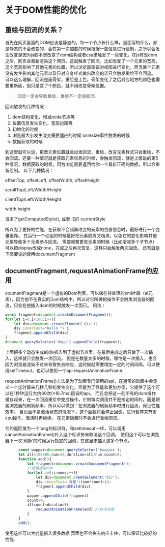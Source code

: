 # 关于DOM性能的优化


## 重绘与回流的关系？

首先在网页里面的DOM应该是静态的，每一个节点长什么样，里面写的什么，都是静态的不会改变的，会在第一次加载的时候根据一些信息进行绘制，之所以会发生改变是因为js脚本里改变了dom结构或者css里触发了一些变化，在js修改dom之后，网页会重新渲染这个网页，这就触发了回流，比如改变了一个元素的宽高，这个宽高影响了其他元素的位置，所以浏览器需要对视图进行变化，而当某个元素没有发生影响其他元素以及只对自身样式做出改变的话只会触发重绘不会回流。 
可以这么理解，回流是画骨架，重绘是上色，骨架变化了之后对应地方的颜色也需要重新画，但只是变了个颜色，就不用改变骨架位置。 

> 回流一定会导致重绘，重绘不一定会回流。 



回流触发的几种情况： 
1. dom结构变化，增减node节点等 
2. 位置信息发生变化，宽高边距等 
3. 初始化的时候 
4. 浏览器大小发生改变需要适应的时候 onresize事件触发的时候 
5. 数据获取的时候

到这里就可以说，更改元素位置就会出发回流，重绘，改变元素样式只会重绘，不会回流。还要一种情况就是获取元素信息的时候，会触发回流，就是上面说的第5种情况，数据获取的时候，因为浏览器要返回给你一个最新正确的数据，所以会重新绘制。 
以下几种情况：

offsetTop, offsetLeft, offsetWidth, offsetHeight

scrollTop/Left/Width/Height

clientTop/Left/Width/Height

width,height

请求了getComputedStyle(), 或者 IE的 currentStyle

所以为了更好的性能，在获取不会频繁改变的元素的位置信息时，最好进行一个变量缓存。 
在运行一个动画的时候最好把元素脱离文档流，以免它的变化影响其他元素导致多个元素参与回流。 
需要频繁更改元素的时候（比如增减多个子节点）可以把display改成none，完成之后再次恢复，这样只会触发两次回流。 
还有就是下面要说的使用documentFragment


## documentFragment,requestAnimationFrame的应用
ocumentFragment是一个虚拟的Dom列表，可以储存待处理的xml片段（el元素），因为他不在真实的Dom结构中，所以对它所做的操作不会触发浏览器的回流，只会在他插入dom的时候触发一次而已。 
用法：

``` js
const fragment=document.createDocumentFragment();
for(let i=0;i<100;i++){
    let div=document.createElement('div');
    div.innerText="Hello "+ i;
    fragment.appendChild(div);
}
document.querySelector('#app').appendChild(fragment);
```
上面把多个动态生成的div插入到了虚拟节点里，在最后完成之后只做了一次插入，这样就只会触发一次回流。 
但是在数量太多的时候，哪怕是一次插入，也会因为浏览器渲染不过来导致失去响应，这时候就需要增加一定的时间间隔，可以使用setTimeout，也可以使用一个api 
requestAnimationFrame.

requestAnimationFrame()方法是为了动画专门使用的api，在通常的动画中会定义一个定时器来几秒几秒的发生变化，但是为了性能和更加方便，它提供了这个可以在1秒钟运行大约60次(≈16.7ms)回调的api。 
而且会把这一刻所有的dom操作缓存起来，在一次回流重绘中完成操作，它的每次调用并不是指定时间的，而是跟紧浏览器的刷新频率，所以可以做到：在浏览器的刷新频率时进行回流，保证性能效率。 
当页面不是激活状态的情况下，这个函数将会停止回调，进行暂停来节省cpu操作。激活时再继续。 
在元素隐藏时不会进行重绘回流。

它的返回值为一个long的标识符，和settimeout一样，可以调用cancelAnimationFrame()传入这个标识符来取消这个回调。 
使用这个可以在浏览器下一次’刷新’的时候运行指定的回调，在这里来插入这多个节点。

``` js
      const wapper=document.querySelector('#wapper');
      let all=100000,num=20,duration=all/num,count=0;
      function add(){
          let fragment=document.createDocumentFragment();
          //创建虚拟dom
          for(let i=0;i<num;i++){
              let div=document.createElement('div');
              div.innerText='我是'+(num*count+i);
              fragment.appendChild(div);
          }
          wapper.appendChild(fragment)
          count++;
          if(count<duration){
              requestAnimationFrame(add);//在浏览器
          }
      }
      add();
```
使用这样可以大批量插入很多数据 页面也不会失去响应卡住，可以保证比较好的性能.